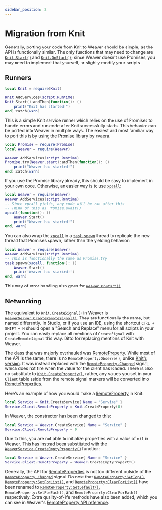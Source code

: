 ```yaml
---
sidebar_position: 2
---
```


# Migration from Knit

Generally, porting your code from Knit to Weaver should be simple, as the API is functionally similar. The only functions that may need to change are [`Knit.Start()`](https://sleitnick.github.io/Knit/api/KnitServer#Start) and [`Knit.OnStart()`](https://sleitnick.github.io/Knit/api/KnitServer#OnStart); since Weaver doesn't use Promises, you may need to implement that yourself, or slightly modify your scripts.

## Runners

```lua
local Knit = require(Knit)

Knit.AddServices(script.Runtime)
Knit.Start():andThen(function(): ()
	print("Knit has started!")
end):catch(warn)
```

This is a simple Knit service runner which relies on the use of Promises to handle errors and run code after Knit successfully starts. This behavior can be ported into Weaver in multiple ways. The easiest and most familiar way to port this is by using the [Promise](https://eryn.io/roblox-lua-promise/) library by evaera.

```lua
local Promise = require(Promise)
local Weaver = require(Weaver)

Weaver.AddServices(script.Runtime)
Promise.try(Weaver.start):andThen(function(): ()
	print("Weaver has started!")
end):catch(warn)
```

If you use the Promise library already, this should be easy to implement in your own code. Otherwise, an easier way is to use [`xpcall`](https://create.roblox.com/docs/reference/engine/globals/LuaGlobals#xpcall):

```lua
local Weaver = require(Weaver)
Weaver.AddServices(script.Runtime)
-- Since xpcall yields, any code will be ran after this
-- Think of this as Promise:await()
xpcall(function(): ()
	Weaver.Start()
	print("Weaver has started!")
end, warn)
```

You can also wrap the [`xpcall`](https://create.roblox.com/docs/reference/engine/globals/LuaGlobals#xpcall) in a [`task.spawn`](https://create.roblox.com/docs/reference/engine/libraries/task#spawn) thread to replicate the new thread that Promises spawn, rather than the yielding behavior:

```lua
local Weaver = require(Weaver)
Weaver.AddServices(script.Runtime)
-- This is functionally the same as Promise.try
task.spawn(xpcall, function(): ()
	Weaver.Start()
	print("Weaver has started!")
end, warn)
```

This way of error handling also goes for [`Weaver.OnStart()`](/api/WeaverServer#OnStart).

## Networking

The equivalent to [`Knit.CreateSignal()`](https://sleitnick.github.io/Knit/api/KnitServer#CreateSignal) in Weaver is [`WeaverServer.CreateRemoteSignal()`](/api/WeaverServer#CreateRemoteSignal). They are functionally the same, but named differently. In Studio, or if you use an IDE, using the shortcut `CTRL + SHIFT + H` should open a "Search and Replace" menu for all scripts in your project. You can easily replace all mentions of `CreateSignal` with `CreateRemoteSignal` this way. Ditto for replacing mentions of Knit with Weaver.

The class that was majorly overhauled was [RemoteProperty](/api/RemoteProperty). While most of the API is the same, there is no `RemoteProperty:Observe()`, unlike [Knit's version](https://sleitnick.github.io/RbxUtil/api/ClientRemoteProperty#Observe). It was instead replaced with the [`RemoteProperty.Changed`](/api/RemoteProperty#Changed) signal, which does not fire when the value for the client has loaded. There is also no substitute to [`Knit.CreateProperty()`](https://sleitnick.github.io/Knit/api/KnitServer#CreateProperty), rather, any values you set in your `Client` table aside from the remote signal markers will be converted into [RemoteProperties](/api/RemoteProperty).

Here's an example of how you would make a [RemoteProperty](https://sleitnick.github.io/RbxUtil/api/RemoteProperty) in Knit:

```lua
local Service = Knit.CreateService{ Name = "Service" }
Service.Client.RemoteProperty = Knit.CreateProperty(0)
```

In Weaver, the constructor has been changed to this:

```lua
local Service = Weaver.CreateService{ Name = "Service" }
Service.Client.RemoteProperty = 0
```

Due to this, you are not able to initialize properties with a value of `nil` in Weaver. This has instead been substituted with the [`WeaverService.CreateEmptyProperty()`](/api/WeaverServer#CreateEmptyProperty) function:

```lua
local Service = Weaver.CreateService{ Name = "Service" }
Service.Client.RemoteProperty = Weaver.CreateEmptyProperty()
```

Generally, the API for [RemoteProperties](/api/RemoteProperty) is not too different outside of the [`RemoteProperty.Changed`](/api/RemoteProperty#Changed) signal. Do note that [`RemoteProperty:SetTop()`](https://sleitnick.github.io/RbxUtil/api/RemoteProperty#SetTop), [`RemoteProperty:SetForList()`](https://sleitnick.github.io/RbxUtil/api/RemoteProperty#SetForList), and [`RemoteProperty:ClearForList()`](https://sleitnick.github.io/RbxUtil/api/RemoteProperty#ClearForList) have been renamed to [`RemoteProperty:SetDefault()`](/api/RemoteProperty#SetDefault), [`RemoteProperty:SetForEach()`](/api/RemoteProperty#SetForEach), and [`RemoteProperty:ClearForEach()`](/api/RemoteProperty#ClearForEach) respectively. Extra quality-of-life methods have also been added, which you can see in Weaver's [RemoteProperty API reference](/api/RemoteProperty).
